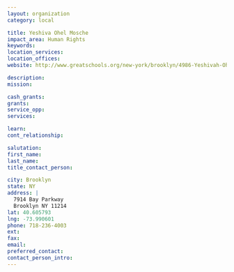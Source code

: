 ```yaml
---
layout: organization
category: local

title: Yeshiva Ohel Mosche
impact_area: Human Rights
keywords: 
location_services: 
location_offices: 
website: http://www.greatschools.org/new-york/brooklyn/4986-Yeshivah-Ohel-Moshe/

description: 
mission: 

cash_grants: 
grants: 
service_opp: 
services: 

learn: 
cont_relationship: 

salutation: 
first_name: 
last_name: 
title_contact_person: 

city: Brooklyn
state: NY
address: |
  7914 Bay Parkway  
  Brooklyn NY 11214
lat: 40.605793
lng: -73.990601
phone: 718-236-4003
ext: 
fax: 
email: 
preferred_contact: 
contact_person_intro: 
---
```

